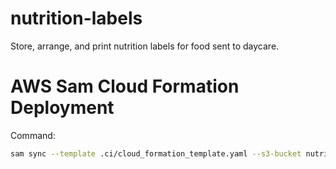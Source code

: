 # nutrition-labels

Store, arrange, and print nutrition labels for food sent to daycare.

# AWS Sam Cloud Formation Deployment

Command:

```bash
sam sync --template .ci/cloud_formation_template.yaml --s3-bucket nutrition-labels-cloud-formation --stack-name NutritionLabels --region us-east-1 --no-dependency-layer --no-watch --parameters ParameterKey=GitHubOAuthToken,ParameterValue=
```
